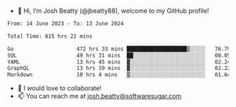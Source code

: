 - 👋 Hi, I’m Josh Beatty (@jbeatty88), welcome to my GitHub profile!

<!--START_SECTION:waka-->

```txt
From: 14 June 2023 - To: 13 June 2024

Total Time: 615 hrs 22 mins

Go                    472 hrs 33 mins ███████████████████▒░░░░░   76.79 %
SQL                   49 hrs 31 mins  ██░░░░░░░░░░░░░░░░░░░░░░░   08.05 %
YAML                  13 hrs 45 mins  ▓░░░░░░░░░░░░░░░░░░░░░░░░   02.24 %
GraphQL               13 hrs 39 mins  ▓░░░░░░░░░░░░░░░░░░░░░░░░   02.22 %
Markdown              10 hrs 4 mins   ▒░░░░░░░░░░░░░░░░░░░░░░░░   01.64 %
```

<!--END_SECTION:waka-->

- 💞️ I would love to collaborate!
- 📫 You can reach me at josh.beatty@softwaresugar.com

<!---
jbeatty88/jbeatty88 is a ✨ special ✨ repository because its `README.md` (this file) appears on your GitHub profile.
You can click the Preview link to take a look at your changes.
--->
